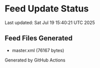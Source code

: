 # Feed Update Status
Last updated: Sat Jul 19 15:40:21 UTC 2025

## Feed Files Generated
- master.xml (76167 bytes)

Generated by GitHub Actions
